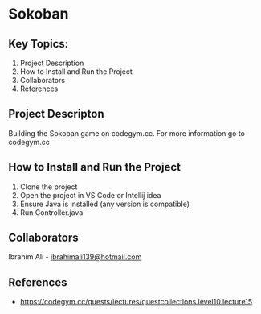 # Sokoban

## Key Topics:
1. Project Description  
2. How to Install and Run the Project
3. Collaborators
4. References

## Project Descripton
Building the Sokoban game on codegym.cc. For more information go to codegym.cc

## How to Install and Run the Project
1. Clone the project
2. Open the project in VS Code or Intellij idea
3. Ensure Java is installed (any version is compatible)
4. Run Controller.java

## Collaborators  
Ibrahim Ali - ibrahimali139@hotmail.com  

## References
- https://codegym.cc/quests/lectures/questcollections.level10.lecture15
